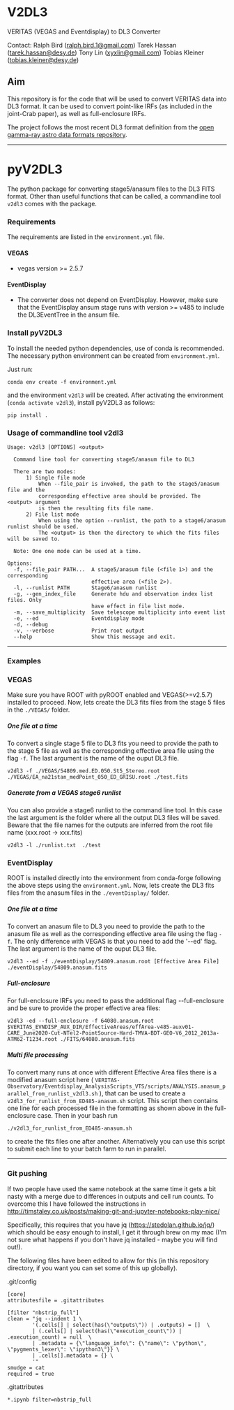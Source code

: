 # V2DL3
VERITAS (VEGAS and Eventdisplay) to DL3 Converter

Contact:
	Ralph Bird (ralph.bird.1@gmail.com)
	Tarek Hassan (tarek.hassan@desy.de)
	Tony Lin (xyxlin@gmail.com)
	Tobias Kleiner (tobias.kleiner@desy.de)
        
## Aim

This repository is for the code that will be used to convert VERITAS data into DL3 format. It can be used to convert point-like IRFs (as included in the joint-Crab paper), as well as full-enclosure IRFs.

The project follows the most recent DL3 format definition from the [open gamma-ray astro data formats repository](https://github.com/open-gamma-ray-astro/gamma-astro-data-formats).

---
# pyV2DL3 

The python package for converting stage5/anasum files to the DL3 FITS format. Other than useful functions that can be called, a commandline tool `v2dl3` comes with the package.

### Requirements
The requirements are listed in the ```environment.yml``` file.

#### VEGAS

* vegas version >= 2.5.7

#### EventDisplay

* The converter does not depend on EventDisplay. However, make sure that the EventDisplay ansum stage runs with version >= v485 to include the DL3EventTree in the ansum file.

### Install pyV2DL3

To install the needed python dependencies, use of conda is recommended. The necessary python environment can be created from ```environment.yml```.

Just run:
```
conda env create -f environment.yml
```
and the environment ```v2dl3``` will be created. After activating the environment (`conda activate v2dl3`), install pyV2DL3 as follows:

```
pip install .
```
### Usage of commandline tool v2dl3

```
Usage: v2dl3 [OPTIONS] <output>

  Command line tool for converting stage5/anasum file to DL3

  There are two modes:
      1) Single file mode
          When --file_pair is invoked, the path to the stage5/anasum file and the
          corresponding effective area should be provided. The <output> argument
          is then the resulting fits file name.
      2) File list mode
          When using the option --runlist, the path to a stage6/anasum runlist should be used.
          The <output> is then the directory to which the fits files will be saved to.

  Note: One one mode can be used at a time.

Options:
  -f, --file_pair PATH...  A stage5/anasum file (<file 1>) and the corresponding
                           effective area (<file 2>).
  -l, --runlist PATH       Stage6/anasum runlist
  -g, --gen_index_file     Generate hdu and observation index list files. Only
                           have effect in file list mode.
  -m, --save_multiplicity  Save telescope multiplicity into event list
  -e, --ed                 Eventdisplay mode
  -d, --debug
  -v, --verbose            Print root output
  --help                   Show this message and exit.
```

---
### Examples

### VEGAS

Make sure you have ROOT with pyROOT enabled and VEGAS(>=v2.5.7) installed to proceed.
Now, lets create the DL3 fits files from the stage 5 files in the ```./VEGAS/``` folder. 

##### One file at a time

To convert a single stage 5 file to DL3 fits you need to provide the path to the stage 5 file as well as the corresponding effective area file using the flag ```-f```. The last argument is the name of the ouput DL3 file.


```
v2dl3 -f ./VEGAS/54809.med.ED.050.St5_Stereo.root ./VEGAS/EA_na21stan_medPoint_050_ED_GRISU.root ./test.fits
```

##### Generate from a VEGAS stage6 runlist

You can also provide a stage6 runlist to the command line tool. In this case the last argument is the folder where all the output DL3 files will be saved. Beware that the file names for the outputs are inferred from the root file name (xxx.root -> xxx.fits)

```
v2dl3 -l ./runlist.txt  ./test
```

### EventDisplay

ROOT is installed directly into the environment from conda-forge following the above steps using the ```environment.yml```.
Now, lets create the DL3 fits files from the anasum files in the ```./eventDisplay/``` folder. 

##### One file at a time

To convert an anasum file to DL3 you need to provide the path to the anasum file as well as the corresponding effective area file using the flag ```-f```. The only difference with VEGAS is that you need to add the '--ed' flag. The last argument is the name of the ouput DL3 file.


```
v2dl3 --ed -f ./eventDisplay/54809.anasum.root [Effective Area File] ./eventDisplay/54809.anasum.fits
```

##### Full-enclosure

For full-enclosure IRFs you need to pass the additional flag --full-enclosure and be sure to provide the proper effective area files:
```
v2dl3 -ed --full-enclosure -f 64080.anasum.root $VERITAS_EVNDISP_AUX_DIR/EffectiveAreas/effArea-v485-auxv01-CARE_June2020-Cut-NTel2-PointSource-Hard-TMVA-BDT-GEO-V6_2012_2013a-ATM62-T1234.root ./FITS/64080.anasum.fits
```

##### Multi file processing

To convert many runs at once with different Effective Area files there is a modified anasum script here ( ``` VERITAS-Observatory/Eventdisplay_AnalysisScripts_VTS/scripts/ANALYSIS.anasum_parallel_from_runlist_v2dl3.sh ``` ), that can be used to create a ``` v2dl3_for_runlist_from_ED485-anasum.sh ``` script. This script then contains one line for each processed file in the formatting as shown above in the full-enclosure case. 
Then in your bash run 
```
./v2dl3_for_runlist_from_ED485-anasum.sh
```
to create the fits files one after another. Alternatively you can use this script to submit each line to your batch farm to run in parallel.

---
### Git pushing
If two people have used the same notebook at the same time it gets a bit nasty with a merge due to differences in outputs and cell run counts.  To overcome this I have followed the instructions in http://timstaley.co.uk/posts/making-git-and-jupyter-notebooks-play-nice/

Specifically, this requires that you have jq (https://stedolan.github.io/jq/) which should be easy enough to install, I get it through brew on my mac (I'm not sure what happens if you don't have jq installed - maybe you will find out!).

The following files have been edited to allow for this (in this repository directory, if you want you can set some of this up globally).

.git/config
```
[core]
attributesfile = .gitattributes

[filter "nbstrip_full"]
clean = "jq --indent 1 \
        '(.cells[] | select(has(\"outputs\")) | .outputs) = []  \
        | (.cells[] | select(has(\"execution_count\")) | .execution_count) = null  \
        | .metadata = {\"language_info\": {\"name\": \"python\", \"pygments_lexer\": \"ipython3\"}} \
        | .cells[].metadata = {} \
        '"
smudge = cat
required = true
```

.gitattributes
```
*.ipynb filter=nbstrip_full
```
